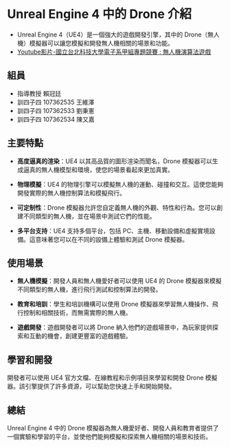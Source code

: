 # Unreal Engine 4 中的 Drone 介紹

- Unreal Engine 4（UE4）是一個強大的遊戲開發引擎，其中的 Drone（無人機）模擬器可以讓您模擬和開發無人機相關的場景和功能。
- [Youtube影片-國立台北科技大學電子系甲組專題競賽 : 無人機演算法遊戲](https://www.youtube.com/watch?v=XH6Vsn7Jog4&list=PLNxqkaHPXR9WFuSKYAWhDxmmxjgrUtjN-&ab_channel=%E5%8A%89%E5%A8%81%E5%93%A5)

## 組員
- 指導教授 賴冠廷 
- 訓四子四 107362535 王維澤
- 訓四子四 107362533 劉秉憲
- 訓四子四 107362534 陳又嘉
## 主要特點

- **高度逼真的渲染**：UE4 以其高品質的圖形渲染而聞名，Drone 模擬器可以生成逼真的無人機模型和環境，使您的場景看起來更加真實。

- **物理模擬**：UE4 的物理引擎可以模擬無人機的運動、碰撞和交互。這使您能夠開發實際的無人機控制算法和模擬飛行。

- **可定制性**：Drone 模擬器允許您自定義無人機的外觀、特性和行為。您可以創建不同類型的無人機，並在場景中測試它們的性能。

- **多平台支持**：UE4 支持多個平台，包括 PC、主機、移動設備和虛擬實境設備。這意味著您可以在不同的設備上體驗和測試 Drone 模擬器。

## 使用場景

- **無人機模擬**：開發人員和無人機愛好者可以使用 UE4 的 Drone 模擬器來模擬不同類型的無人機，進行飛行測試和控制算法的開發。

- **教育和培訓**：學生和培訓機構可以使用 Drone 模擬器來學習無人機操作、飛行控制和相關技術，而無需實際的無人機。

- **遊戲開發**：遊戲開發者可以將 Drone 納入他們的遊戲場景中，為玩家提供探索和互動的機會，創建更豐富的遊戲體驗。

## 學習和開發

開發者可以使用 UE4 官方文檔、在線教程和示例項目來學習和開發 Drone 模擬器。該引擎提供了許多資源，可以幫助您快速上手和開始開發。

## 總結

Unreal Engine 4 中的 Drone 模擬器為無人機愛好者、開發人員和教育者提供了一個實驗和學習的平台，並使他們能夠模擬和探索無人機相關的場景和技術。
